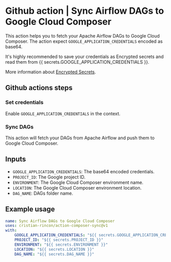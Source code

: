 # Github action | Sync Airflow DAGs to Google Cloud Composer

This action helps you to fetch your Apache Airflow DAGs to Google Cloud Composer. The action expect `GOOGLE_APPLICATION_CREDENTIALS` encoded as base64.

It's highly recommended to save your credentials as Encrypted secrets and read them from {{ secrets.GOOGLE_APPLICATION_CREDENTIALS }}.

More information about [Encrypted Secrets](https://docs.github.com/en/enterprise-server@3.3/actions/security-guides/encrypted-secrets).

## Github actions steps

### Set credentials

Enable ``GOOGLE_APPLICATION_CREDENTIALS`` in the context.

### Sync DAGs

This action will fetch your DAGs from Apache Airflow and push them to Google Cloud Composer.

## Inputs

- ``GOOGLE_APPLICATION_CREDENTIALS``: The base64 encoded credentials.
- ``PROJECT_ID``: The Google project ID.
- ``ENVIRONMENT``: The Google Cloud Composer environment name.
- ``LOCATION``: The Google Cloud Composer environment location.
- ``DAG_NAME``: DAGs folder name.

## Example usage

```yaml
name: Sync Airflow DAGs to Google Cloud Composer
uses: cristian-rincon/action-composer-sync@v1
with:
    GOOGLE_APPLICATION_CREDENTIALS: "${{ secrets.GOOGLE_APPLICATION_CREDENTIALS }}"
    PROJECT_ID: "${{ secrets.PROJECT_ID }}"
    ENVIRONMENT: "${{ secrets.ENVIRONMENT }}"
    LOCATION: "${{ secrets.LOCATION }}"
    DAG_NAME: "${{ secrets.DAG_NAME }}"
```
